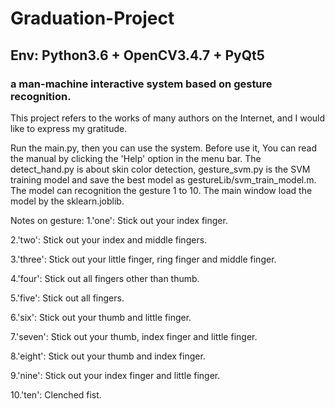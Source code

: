 # Graduation-Project
## Env: Python3.6 + OpenCV3.4.7 + PyQt5
### a man-machine interactive system based on gesture recognition.

This project refers to the works of many authors on the Internet, and I would like to express my gratitude.

Run the main.py, then you can use the system. Before use it, You can read the manual by clicking the 'Help' option in the menu bar. 
The detect_hand.py is about skin color detection, gesture_svm.py is the SVM training model and save the best model as gestureLib/svm_train_model.m. The model can recognition the gesture 1 to 10.
The main window load the model by the sklearn.joblib.

Notes on gesture:
1.'one': Stick out your index finger.

2.'two': Stick out your index and middle fingers.

3.'three': Stick out your little finger, ring finger and middle finger.

4.'four': Stick out all fingers other than thumb.

5.'five': Stick out all fingers.

6.'six': Stick out your thumb and little finger.

7.'seven': Stick out your thumb, index finger and little finger.

8.'eight': Stick out your thumb and index finger.

9.'nine': Stick out your index finger and little finger.

10.'ten': Clenched fist.
